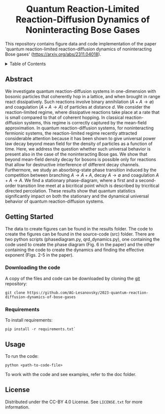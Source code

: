 <h1 align="center">
Quantum Reaction-Limited Reaction-Diffusion Dynamics of Noninteracting Bose Gases
</h1>

This repository contains figure data and code implementation of the paper 'quantum reaction-limited reaction-diffusion dynamics of noninteracting Bose gases' (https://arxiv.org/abs/2311.04018).

<details>
  <summary>Table of Contents</summary>
  <ol>
    <li><a href="#abstract">Abstract</a></li>
    <li>
      <a href="#getting-started">Getting Started</a>
      <ul>
        <li><a href="#requirements">Requirements</a></li>
      </ul>
    </li>
    <li><a href="#usage">Usage</a></li>
    <li><a href="#license">License</a></li>
  </ol>
</details>

## Abstract

We investigate quantum reaction-diffusion systems in one-dimension with bosonic particles that coherently hop in a lattice, and when brought in range react dissipatively. Such reactions involve binary annihilation ($A + A \to \emptyset$) and coagulation ($A + A \to A$) of particles at distance $d$. 
We consider the reaction-limited regime, where dissipative reactions take place at a rate that is small compared to that of coherent hopping. In classical reaction-diffusion systems, this regime is correctly captured by the mean-field approximation. In quantum reaction-diffusion systems, for noninteracting fermionic systems, the reaction-limited regime recently attracted considerable attention because it has been shown to give universal power law decay beyond mean field for the density of particles as a function of time. Here, we address the question whether such universal behavior is present also in the case of the noninteracting Bose gas. 
We show that beyond mean-field density decay for bosons is possible only for reactions that allow for destructive interference of different decay channels. 
Furthermore, we study an absorbing-state phase transition induced by the competition between branching $A\to A+A$, decay $A\to \emptyset$ and coagulation $A+A\to A$. We find a stationary phase-diagram, where a first and a second-order transition line meet at a bicritical point which is described by tricritical directed percolation. 
These results show that quantum statistics significantly impact on both the stationary and the dynamical universal behavior of quantum reaction-diffusion systems.


## Getting Started

The data to create figures can be found in the results folder. The code to create the figures can be found in the source-code (src) folder. There are two python scripts (phasediagram.py, qrd_dynamics.py), one containing the code used to create the phase diagram (Fig. 6 in the paper) and the other containing the code to create the dynamics and finding the effective exponent (Figs. 2-5 in the paper).

### Downloading the code

A copy of the files and code can be downloaded by cloning the [git](https://git-scm.com/) repository:

```setup
git clone https://github.com/AG-Lesanovsky/2023-quantum-reaction-diffusion-dynamics-of-bose-gases
```

### Requirements

To install requirements:

```setup
pip install -r requirements.txt`
```

## Usage

To run the code:
```setup
python <path-to-code-file>
```
To work with the code and see examples, refer to the doc folder.

## License

Distributed under the CC-BY 4.0 License. See `LICENSE.txt` for more information.

